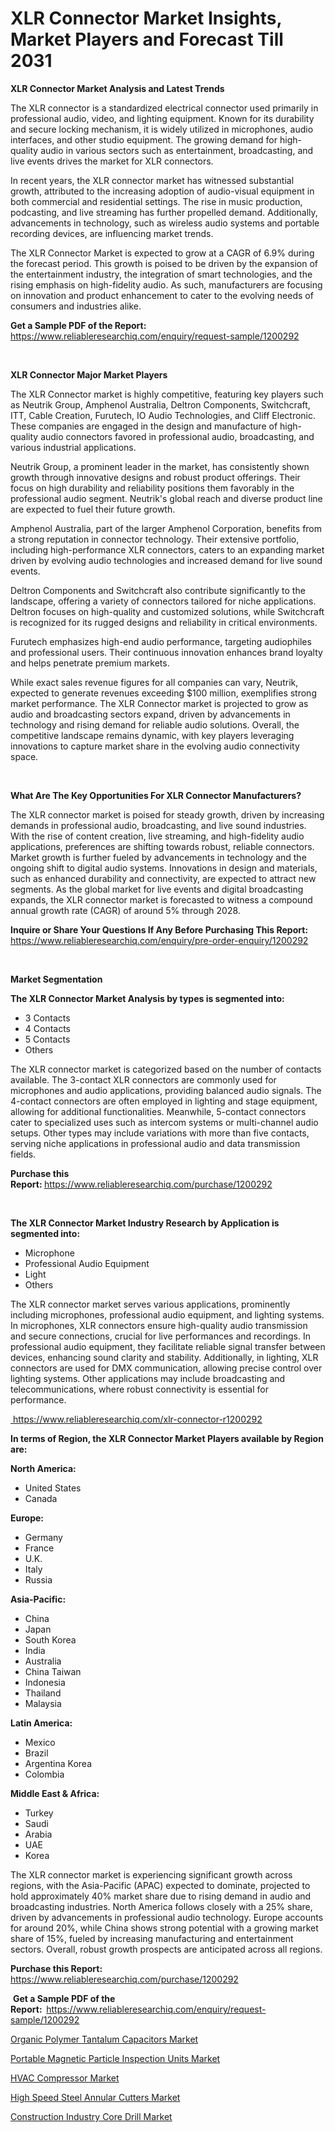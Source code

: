 <p><h1>XLR Connector Market Insights, Market Players and Forecast Till 2031</h1></p><p><strong>XLR Connector Market Analysis and Latest Trends</strong></p>
<p><p>The XLR connector is a standardized electrical connector used primarily in professional audio, video, and lighting equipment. Known for its durability and secure locking mechanism, it is widely utilized in microphones, audio interfaces, and other studio equipment. The growing demand for high-quality audio in various sectors such as entertainment, broadcasting, and live events drives the market for XLR connectors.</p><p>In recent years, the XLR connector market has witnessed substantial growth, attributed to the increasing adoption of audio-visual equipment in both commercial and residential settings. The rise in music production, podcasting, and live streaming has further propelled demand. Additionally, advancements in technology, such as wireless audio systems and portable recording devices, are influencing market trends.</p><p>The XLR Connector Market is expected to grow at a CAGR of 6.9% during the forecast period. This growth is poised to be driven by the expansion of the entertainment industry, the integration of smart technologies, and the rising emphasis on high-fidelity audio. As such, manufacturers are focusing on innovation and product enhancement to cater to the evolving needs of consumers and industries alike.</p></p>
<p><strong>Get a Sample PDF of the Report:&nbsp;</strong> <a href="https://www.reliableresearchiq.com/enquiry/request-sample/1200292?utm_campaign=1088&utm_medium=2&utm_source=Github&utm_content=ia&utm_term=29102024&utm_id=xlr-connector">https://www.reliableresearchiq.com/enquiry/request-sample/1200292</a></p>
<p>&nbsp;</p>
<p><strong>XLR Connector Major Market Players</strong></p>
<p><p>The XLR Connector market is highly competitive, featuring key players such as Neutrik Group, Amphenol Australia, Deltron Components, Switchcraft, ITT, Cable Creation, Furutech, IO Audio Technologies, and Cliff Electronic. These companies are engaged in the design and manufacture of high-quality audio connectors favored in professional audio, broadcasting, and various industrial applications.</p><p>Neutrik Group, a prominent leader in the market, has consistently shown growth through innovative designs and robust product offerings. Their focus on high durability and reliability positions them favorably in the professional audio segment. Neutrik's global reach and diverse product line are expected to fuel their future growth.</p><p>Amphenol Australia, part of the larger Amphenol Corporation, benefits from a strong reputation in connector technology. Their extensive portfolio, including high-performance XLR connectors, caters to an expanding market driven by evolving audio technologies and increased demand for live sound events.</p><p>Deltron Components and Switchcraft also contribute significantly to the landscape, offering a variety of connectors tailored for niche applications. Deltron focuses on high-quality and customized solutions, while Switchcraft is recognized for its rugged designs and reliability in critical environments.</p><p>Furutech emphasizes high-end audio performance, targeting audiophiles and professional users. Their continuous innovation enhances brand loyalty and helps penetrate premium markets.</p><p>While exact sales revenue figures for all companies can vary, Neutrik, expected to generate revenues exceeding $100 million, exemplifies strong market performance. The XLR Connector market is projected to grow as audio and broadcasting sectors expand, driven by advancements in technology and rising demand for reliable audio solutions. Overall, the competitive landscape remains dynamic, with key players leveraging innovations to capture market share in the evolving audio connectivity space.</p></p>
<p>&nbsp;</p>
<p><strong>What Are The Key Opportunities For XLR Connector Manufacturers?</strong></p>
<p><p>The XLR connector market is poised for steady growth, driven by increasing demands in professional audio, broadcasting, and live sound industries. With the rise of content creation, live streaming, and high-fidelity audio applications, preferences are shifting towards robust, reliable connectors. Market growth is further fueled by advancements in technology and the ongoing shift to digital audio systems. Innovations in design and materials, such as enhanced durability and connectivity, are expected to attract new segments. As the global market for live events and digital broadcasting expands, the XLR connector market is forecasted to witness a compound annual growth rate (CAGR) of around 5% through 2028.</p></p>
<p><strong>Inquire or Share Your Questions If Any Before Purchasing This Report:</strong> <a href="https://www.reliableresearchiq.com/enquiry/pre-order-enquiry/1200292?utm_campaign=1088&utm_medium=2&utm_source=Github&utm_content=ia&utm_term=29102024&utm_id=xlr-connector">https://www.reliableresearchiq.com/enquiry/pre-order-enquiry/1200292</a></p>
<p>&nbsp;</p>
<p><strong>Market Segmentation</strong></p>
<p><strong>The XLR Connector Market Analysis by types is segmented into:</strong></p>
<p><ul><li>3 Contacts</li><li>4 Contacts</li><li>5 Contacts</li><li>Others</li></ul></p>
<p><p>The XLR connector market is categorized based on the number of contacts available. The 3-contact XLR connectors are commonly used for microphones and audio applications, providing balanced audio signals. The 4-contact connectors are often employed in lighting and stage equipment, allowing for additional functionalities. Meanwhile, 5-contact connectors cater to specialized uses such as intercom systems or multi-channel audio setups. Other types may include variations with more than five contacts, serving niche applications in professional audio and data transmission fields.</p></p>
<p><strong>Purchase this Report:&nbsp;</strong><a href="https://www.reliableresearchiq.com/purchase/1200292?utm_campaign=1088&utm_medium=2&utm_source=Github&utm_content=ia&utm_term=29102024&utm_id=xlr-connector">https://www.reliableresearchiq.com/purchase/1200292</a></p>
<p>&nbsp;</p>
<p><strong>The XLR Connector Market Industry Research by Application is segmented into:</strong></p>
<p><ul><li>Microphone</li><li>Professional Audio Equipment</li><li>Light</li><li>Others</li></ul></p>
<p><p>The XLR connector market serves various applications, prominently including microphones, professional audio equipment, and lighting systems. In microphones, XLR connectors ensure high-quality audio transmission and secure connections, crucial for live performances and recordings. In professional audio equipment, they facilitate reliable signal transfer between devices, enhancing sound clarity and stability. Additionally, in lighting, XLR connectors are used for DMX communication, allowing precise control over lighting systems. Other applications may include broadcasting and telecommunications, where robust connectivity is essential for performance.</p></p>
<p><a href="https://www.reliableresearchiq.com/xlr-connector-r1200292?utm_campaign=1088&utm_medium=2&utm_source=Github&utm_content=ia&utm_term=29102024&utm_id=xlr-connector">&nbsp;https://www.reliableresearchiq.com/xlr-connector-r1200292</a></p>
<p><strong>In terms of Region, the XLR Connector Market Players available by Region are:</strong></p>
<p>
    <p> <strong> North America: </strong>
        <ul>
            <li>United States</li>
            <li>Canada</li>
        </ul>
        </p> 
    <p> <strong> Europe: </strong>
        <ul>
            <li>Germany</li>
            <li>France</li>
            <li>U.K.</li>
            <li>Italy</li>
            <li>Russia</li>
        </ul>
        </p> 
    <p> <strong> Asia-Pacific: </strong>
        <ul>
            <li>China</li>
            <li>Japan</li>
            <li>South Korea</li>
            <li>India</li>
            <li>Australia</li>
            <li>China Taiwan</li>
            <li>Indonesia</li>
            <li>Thailand</li>
            <li>Malaysia</li>
        </ul>
        </p> 
    <p> <strong> Latin America: </strong>
        <ul>
            <li>Mexico</li>
            <li>Brazil</li>
            <li>Argentina Korea</li>
            <li>Colombia</li>
        </ul>
        </p> 
    <p> <strong> Middle East & Africa: </strong>
        <ul>
            <li>Turkey</li>
            <li>Saudi</li>
            <li>Arabia</li>
            <li>UAE</li>
            <li>Korea</li>
        </ul>
    </p>
    </p>
<p><p>The XLR connector market is experiencing significant growth across regions, with the Asia-Pacific (APAC) expected to dominate, projected to hold approximately 40% market share due to rising demand in audio and broadcasting industries. North America follows closely with a 25% share, driven by advancements in professional audio technology. Europe accounts for around 20%, while China shows strong potential with a growing market share of 15%, fueled by increasing manufacturing and entertainment sectors. Overall, robust growth prospects are anticipated across all regions.</p></p>
<p><strong>Purchase this Report: </strong><a href="https://www.reliableresearchiq.com/purchase/1200292?utm_campaign=1088&utm_medium=2&utm_source=Github&utm_content=ia&utm_term=29102024&utm_id=xlr-connector">https://www.reliableresearchiq.com/purchase/1200292</a></p>
<p>&nbsp;<strong>Get a Sample PDF of the Report:&nbsp;&nbsp;</strong><a href="https://www.reliableresearchiq.com/enquiry/request-sample/1200292?utm_campaign=1088&utm_medium=2&utm_source=Github&utm_content=ia&utm_term=29102024&utm_id=xlr-connector">https://www.reliableresearchiq.com/enquiry/request-sample/1200292</a></p>
<p><strong></strong></p>
<p><p><a href="https://github.com/alea79alre/Market-Research-Report-List-1/blob/main/organic-polymer-tantalum-capacitors-market.md?utm_campaign=1088&utm_medium=2&utm_source=Github&utm_content=ia&utm_term=29102024&utm_id=xlr-connector">Organic Polymer Tantalum Capacitors Market</a></p><p><a href="https://issuu.com/reportprime-2/docs/portable-magnetic-particle-inspecti_a87527e73b915c?utm_campaign=1088&utm_medium=2&utm_source=Github&utm_content=ia&utm_term=29102024&utm_id=xlr-connector">Portable Magnetic Particle Inspection Units Market</a></p><p><a href="https://www.linkedin.com/pulse/hvac-compressor-market-report-product-type-end-use-application-32j6e?utm_campaign=1088&utm_medium=2&utm_source=Github&utm_content=ia&utm_term=29102024&utm_id=xlr-connector">HVAC Compressor Market</a></p><p><a href="https://issuu.com/reportprime-2/docs/high-speed-steel-annular-cutters-ma_d697d17fe50230?utm_campaign=1088&utm_medium=2&utm_source=Github&utm_content=ia&utm_term=29102024&utm_id=xlr-connector">High Speed Steel Annular Cutters Market</a></p><p><a href="https://github.com/wanvigsqmunsenr/Market-Research-Report-List-1/blob/main/construction-industry-core-drill-market.md?utm_campaign=1088&utm_medium=2&utm_source=Github&utm_content=ia&utm_term=29102024&utm_id=xlr-connector">Construction Industry Core Drill Market</a></p></p>